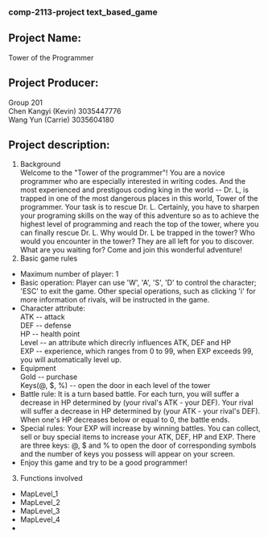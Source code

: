 ### comp-2113-project text_based_game 
## Project Name: 
  Tower of the Programmer
## Project Producer: 
   Group 201  
   Chen Kangyi (Kevin) 3035447776   
   Wang Yun (Carrie) 3035604180
## Project description: 
1. Background  
Welcome to the "Tower of the programmer"! You are a novice programmer who are especially interested in writing codes. And the most experienced and prestigous coding king in the world -- Dr. L, is trapped in one of the most dangerous places in this world, Tower of the programmer. Your task is to rescue Dr. L. Certainly, you have to sharpen your programing skills on the way of this adventure so as to achieve the highest level of programming and reach the top of the tower, where you can finally rescue Dr. L. Why would Dr. L be trapped in the tower? Who would you encounter in the tower? They are all left for you to discover. What are you waiting for? Come and join this wonderful adventure! 
2. Basic game rules  
 * Maximum number of player: 1  
 * Basic operation: Player can use 'W', 'A', 'S', 'D' to control the character; 'ESC' to exit the game. Other special operations, such as clicking 'i' for more information of rivals, will be instructed in the game. 
 * Character attribute:   
    ATK -- attack  
    DEF -- defense  
    HP -- health point  
    Level -- an attribute which direcrly influences ATK, DEF and HP  
    EXP -- experience, which ranges from 0 to 99, when EXP exceeds 99, you will automatically level up.  
 * Equipment   
    Gold -- purchase  
    Keys(@, $, %) -- open the door in each level of the tower  
 * Battle rule: It is a turn based battle. For each turn, you will suffer a decrease in HP determined by (your rival's ATK - your DEF). Your rival will suffer a decrease in HP determined by (your ATK - your rival's DEF). When one's HP decreases below or equal to 0, the battle ends.
 * Special rules: Your EXP will increase by winning battles. You can collect, sell or buy special items to increase your ATK, DEF, HP and EXP. There are three keys: @, $ and % to open the door of corresponding symbols and the number of keys you possess will appear on your screen.  
 * Enjoy this game and try to be a good programmer!  

3. Functions involved
 * MapLevel_1
 * MapLevel_2
 * MapLevel_3
 * MapLevel_4
 * 
 
